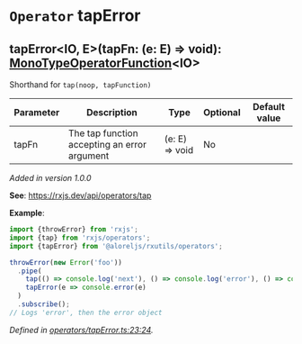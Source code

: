 # `Operator` tapError

## tapError\<IO, E>(tapFn: (e: E) => void): [MonoTypeOperatorFunction](https://rxjs.dev/api/index/interface/MonoTypeOperatorFunction)\<IO>

Shorthand for <code>tap(noop, tapFunction)</code>

| **Parameter** | **Description** | **Type** | **Optional** | **Default value** |
|---------------|-----------------|----------|--------------|-------------------|
| tapFn | The tap function accepting an error argument | <span>(e: E) => void</span> | No |  |

*Added in version 1.0.0*

**See**: https://rxjs.dev/api/operators/tap

**Example**:
```typescript
import {throwError} from 'rxjs';
import {tap} from 'rxjs/operators';
import {tapError} from '@aloreljs/rxutils/operators';

throwError(new Error('foo'))
  .pipe(
    tap(() => console.log('next'), () => console.log('error'), () => console.log('complete')),
    tapError(e => console.error(e)
  )
  .subscribe();
// Logs 'error', then the error object
```

*Defined in [operators/tapError.ts:23:24](https://github.com/Alorel/rxutils/blob/e14ca99/projects/rxutils/operators/tapError.ts#L23).*